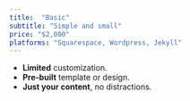 ```yaml
---
title:  "Basic"
subtitle: "Simple and small"
price: "$2,000"
platforms: "Squarespace, Wordpress, Jekyll"
---
```

- **Limited** customization.
- **Pre-built** template or design.
- **Just your content**,  no distractions.